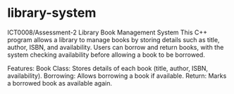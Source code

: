 # library-system
ICT0008/Assessment-2
Library Book Management System
This C++ program allows a library to manage books by storing details such as title, author, ISBN, and availability. Users can borrow and return books, with the system checking availability before allowing a book to be borrowed.

Features:
Book Class: Stores details of each book (title, author, ISBN, availability).
Borrowing: Allows borrowing a book if available.
Return: Marks a borrowed book as available again.
